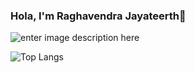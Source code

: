 ### Hola, I'm Raghavendra Jayateerth👋

<!--
**Raghavj2000/Raghavj2000** is a ✨ _special_ ✨ repository because its `README.md` (this file) appears on your GitHub profile.

Here are some ideas to get you started:

- 🔭 I’m currently working on ...
- 🌱 I’m currently learning ...
- 👯 I’m looking to collaborate on ...
- 🤔 I’m looking for help with ...
- 💬 Ask me about ...
- 📫 How to reach me: ...
- 😄 Pronouns: ...
- ⚡ Fun fact: ...
-->
![enter image description here](https://github-readme-stats.vercel.app/api?username=Raghavj2000&&show_icons=true&title_color=ffffff&icon_color=bb2acf&text_color=daf7dc&bg_color=67716E)


![Top Langs](https://github-readme-stats.vercel.app/api/top-langs/?username=Raghavj2000)
